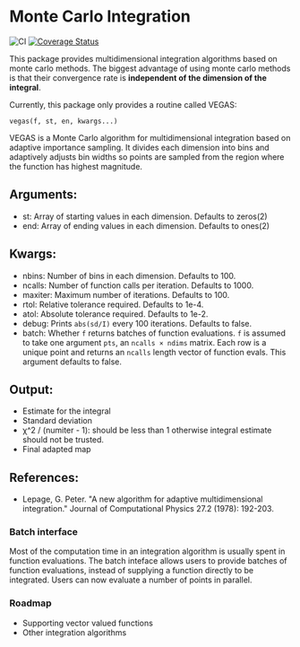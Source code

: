 # Monte Carlo Integration 

![CI](https://github.com/ranjanan/MonteCarloIntegration.jl/workflows/CI/badge.svg)
[![Coverage Status](https://coveralls.io/repos/github/ranjanan/MonteCarloIntegration.jl/badge.svg?branch=master)](https://coveralls.io/github/ranjanan/MonteCarloIntegration.jl?branch=master)

This package provides multidimensional integration 
algorithms based on monte carlo methods. The biggest
advantage of using monte carlo methods is that their
convergence rate is **independent of the dimension of
the integral**. 

Currently, this package only provides a routine 
called VEGAS: 

    vegas(f, st, en, kwargs...)

VEGAS is a Monte Carlo algorithm for 
multidimensional integration based on 
adaptive importance sampling. It divides
each dimension into bins and adaptively adjusts
bin widths so points are sampled from the
region where the function has highest magnitude. 

Arguments:
----------
- st: Array of starting values in each dimension. 
Defaults to zeros(2)
- end: Array of ending values in each dimension. 
Defaults to ones(2)

Kwargs:
------
- nbins: Number of bins in each dimension. 
Defaults to 100. 
- ncalls: Number of function calls per iteration. 
Defaults to 1000.
- maxiter: Maximum number of iterations. 
Defaults to 100.
- rtol: Relative tolerance required. 
Defaults to 1e-4.
- atol: Absolute tolerance required. 
Defaults to 1e-2.
- debug: Prints `abs(sd/I)` every 100 iterations. 
Defaults to false.
- batch: Whether `f` returns batches of function
evaluations. `f` is assumed to take one argument 
`pts`, an `ncalls × ndims` matrix. Each row
is a unique point and returns an `ncalls` length
vector of function evals. This argument defaults
to false. 

Output:
------
- Estimate for the integral 
- Standard deviation
- χ^2 / (numiter - 1): should be less than 1 
otherwise integral estimate should not be trusted.
- Final adapted map

References:
-----------
- Lepage, G. Peter. "A new algorithm for adaptive 
multidimensional integration." Journal of 
Computational Physics 27.2 (1978): 192-203.

### Batch interface

Most of the computation time in an integration
algorithm is usually spent in function evaluations. 
The batch inteface allows users to provide 
batches of function evaluations, instead of supplying
a function directly to be integrated. Users can now
evaluate a number of points in parallel. 

### Roadmap 
- Supporting vector valued functions
- Other integration algorithms

